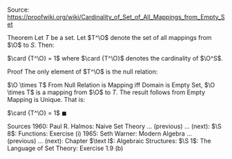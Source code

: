 # 

Source: https://proofwiki.org/wiki/Cardinality_of_Set_of_All_Mappings_from_Empty_Set

Theorem
Let $T$ be a set.
Let $T^\O$ denote the set of all mappings from $\O$ to $S$.
Then:

$\card {T^\O} = 1$
where $\card {T^\O}$ denotes the cardinality of $\O^S$.


Proof
The only element of $T^\O$ is the null relation:

$\O \times T$
From Null Relation is Mapping iff Domain is Empty Set, $\O \times T$ is a mapping from $\O$ to $T$.
The result follows from Empty Mapping is Unique.
That is:

$\card {T^\O} = 1$
$\blacksquare$


Sources
1960: Paul R. Halmos: Naive Set Theory ... (previous) ... (next): $\S 8$: Functions: Exercise $\text{(i)}$
1965: Seth Warner: Modern Algebra ... (previous) ... (next): Chapter $\text I$: Algebraic Structures: $\S 1$: The Language of Set Theory: Exercise $1.9 \ \text{(b)}$




